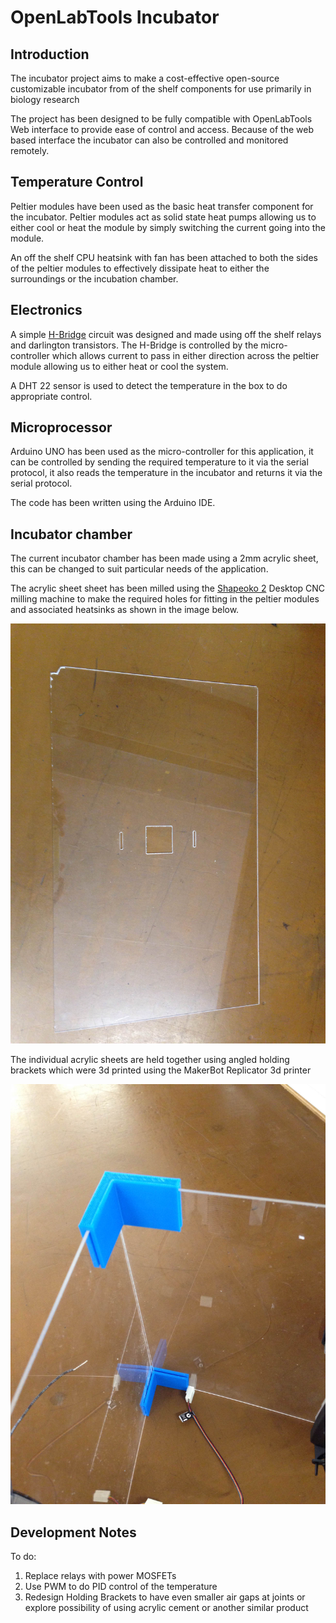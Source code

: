 
# OpenLabTools Incubator

## Introduction
The incubator project aims to make a cost-effective open-source customizable incubator from of the shelf components for use primarily in biology research

The project has been designed to be fully compatible with OpenLabTools Web interface to provide ease of control and access. Because of the web based interface the incubator can also be controlled and monitored remotely.

## Temperature Control

Peltier modules have been used as the basic heat transfer component for the incubator.
Peltier modules act as solid state heat pumps allowing us to either cool or heat the module by simply switching the current going into the module.

An off the shelf CPU heatsink with fan has been attached to both the sides of the peltier modules to effectively dissipate heat to either the surroundings or the incubation chamber.

## Electronics

A simple [H-Bridge](http://en.wikipedia.org/wiki/H_bridge) circuit was designed and made using off the shelf relays and darlington transistors. The H-Bridge is controlled by the micro-controller which allows current to pass in either direction across the peltier module allowing us to either heat or cool the system.

A DHT 22 sensor is used to detect the temperature in the box to do appropriate control.

## Microprocessor

Arduino UNO has been used as the micro-controller for this application, it can be controlled by sending the required temperature to it via the serial protocol, it also reads the temperature in the incubator and returns it via the serial protocol.

The code has been written using the Arduino IDE.

## Incubator chamber

The current  incubator chamber has been made using a 2mm acrylic sheet, this can be changed to suit particular needs of the application.

The acrylic sheet sheet has been milled using the [Shapeoko 2](http://docs.shapeoko.com/) Desktop CNC milling machine to make the required holes for fitting in the peltier modules and associated heatsinks as shown in the image below.

<img src="images/CNC.JPG" width=600px>

The individual acrylic sheets are held together using angled holding brackets which were 3d printed using the MakerBot Replicator 3d printer

<img src="images/Chamber.JPG" width=600px>

## Development Notes

To do:

1. Replace relays with power MOSFETs
2. Use PWM to do PID control of the temperature
3. Redesign Holding Brackets to have even smaller air gaps at joints or explore possibility of using acrylic cement or another similar product





